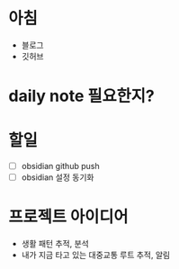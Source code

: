 # 아침
- 블로그
- 깃허브
# daily note 필요한지?
# 할일
- [ ] obsidian github push
- [ ] obsidian 설정 동기화
# 프로젝트 아이디어
- 생활 패턴 추적, 분석
- 내가 지금 타고 있는 대중교통 루트 추적, 알림
